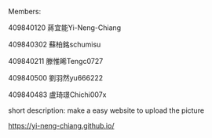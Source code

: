 Members:

409840120 蔣宜能Yi-Neng-Chiang

409840302 蘇柏銘schumisu

409840211 滕惟晞Tengc0727

409840500 劉羽然yu666222

409840483 盧琦璟Chichi007x

short description:
make a easy website to upload the picture

https://yi-neng-chiang.github.io/

